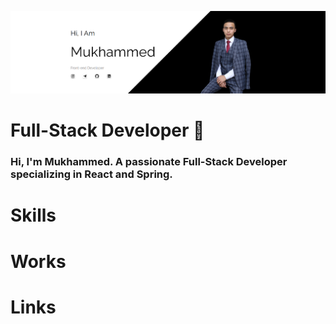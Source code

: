 [![Header](https://github.com/mujammed-04/mujammed-04/blob/main/assets/banner.PNG)](https://github.com/mujammed-04)

# **Full-Stack Developer 👋**  

### Hi, I'm Mukhammed. A passionate Full-Stack Developer specializing in React and Spring.

# Skills

# Works

# Links